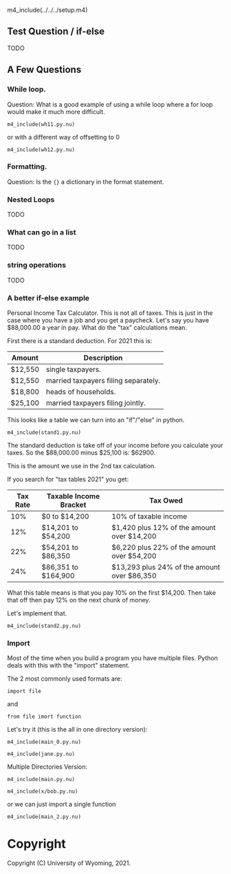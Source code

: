 
m4_include(../../../setup.m4)

## Test Question / if-else

TODO

## A Few Questions

### While loop.

Question: What is a good example of using a while loop where a for loop would make it much more difficult.

```
m4_include(wh11.py.nu)
```

or with a different way of offsetting to 0


```
m4_include(wh12.py.nu)
```


### Formatting.

Question:  Is the `{}` a dictionary in the format statement.

### Nested Loops

TODO

### What can go in a list

TODO

### string operations

TODO

### A better if-else example

Personal Income Tax Calculator.
This is not all of taxes.  This is just in the case where you have a job and you get a paycheck.
Let's say you have $88,000.00 a year in pay.  What do the "tax" calculations mean.

First there is a standard deduction.  For 2021 this is:

| Amount  | Description                          |
|---------|--------------------------------------|
| $12,550 | single taxpayers.                    |
| $12,550 | married taxpayers filing separately. |
| $18,800 | heads of households.                 |
| $25,100 | married taxpayers filing jointly.    |

This looks like a table we can turn into an "if"/"else" in python.

```
m4_include(stand1.py.nu)
```

The standard deduction is take off of your income before you calculate your taxes.
So the $88,000.00 minus $25,100 is: $62900.

This is the amount we use in the 2nd tax calculation.

If you search for "tax tables 2021" you get:

| Tax Rate | Taxable Income Bracket | Tax Owed                                     |
|----------|------------------------|----------------------------------------------|
| 10%      | $0 to $14,200          | 10% of taxable income                        |
| 12%      |  $14,201 to $54,200    | $1,420 plus 12% of the amount over $14,200   |
| 22%      |  $54,201 to $86,350    | $6,220 plus 22% of the amount over $54,200   |
| 24%      |  $86,351 to $164,900   | $13,293 plus 24% of the amount over $86,350  |

What this table means is that you pay 10% on the first $14,200.  Then take that off
then pay 12% on the next chunk of money.   

Let's implement that.

```
m4_include(stand2.py.nu)
```






### Import

Most of the time when you build a program you have multiple files.
Python deals with this with the "import" statement. 

The 2 most commonly used formats are:

```
import file
```

and 

```
from file imort function
```


Let's try it (this is the all in one directory version):

```
m4_include(main_0.py.nu)
```


```
m4_include(jane.py.nu)
```

Multiple Directories Version:


```
m4_include(main.py.nu)
```


```
m4_include(x/bob.py.nu)
```

or we can just import a single function

```
m4_include(main_2.py.nu)
```










# Copyright

Copyright (C) University of Wyoming, 2021.

